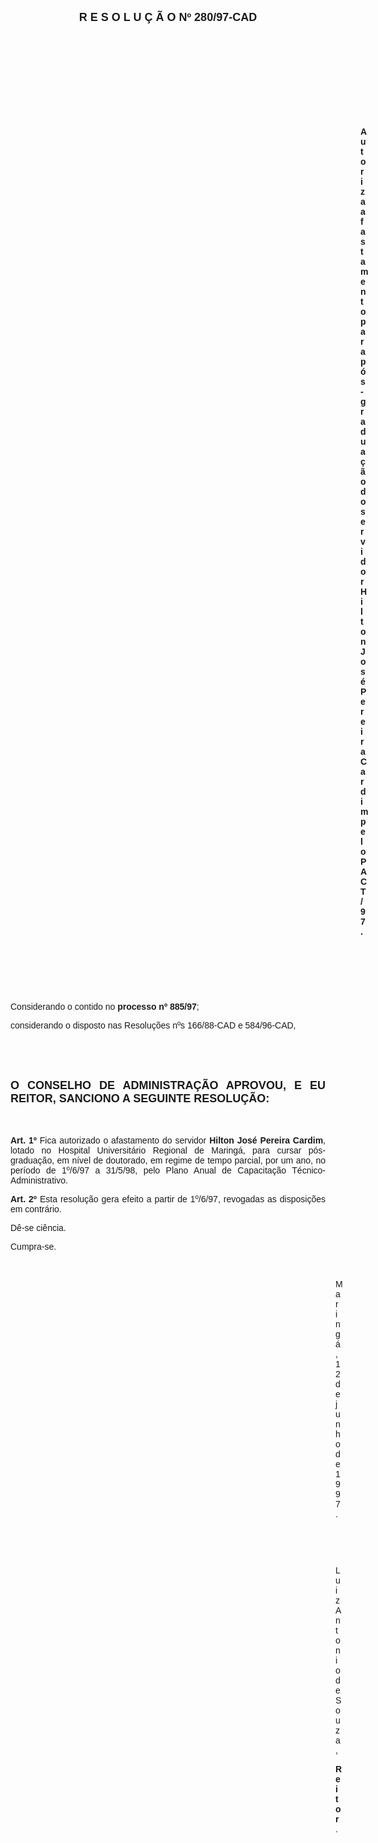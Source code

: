 <BODY>

<B><FONT FACE="Arial" SIZE=4><P ALIGN="CENTER">R E S O L U &Ccedil; &Atilde; O   Nº 280/97-CAD</P>
</B></FONT><FONT FACE="Arial">
<P>&nbsp;</P>
<P>&nbsp;</P>
<P>&nbsp;</P>
<P>&nbsp;</P>
<P>&nbsp;</P><DIR>
<DIR>
<DIR>
<DIR>
<DIR>
<DIR>
<DIR>
<DIR>
<DIR>
<DIR>
<DIR>
<DIR>
<DIR>
<DIR>

<B><P ALIGN="JUSTIFY">Autoriza afastamento para p&oacute;s-gradua&ccedil;&atilde;o do servidor Hilton Jos&eacute; Pereira Cardim pelo PACT/97.</P>
</B>
<P>&nbsp;</P>
<P>&nbsp;</P>
<P>&nbsp;</P></DIR>
</DIR>
</DIR>
</DIR>
</DIR>
</DIR>
</DIR>
</DIR>
</DIR>
</DIR>
</DIR>
</DIR>
</DIR>
</DIR>

<P ALIGN="JUSTIFY">&#9;&#9;Considerando o contido no <B>processo nº 885/97</B>;</P>
<P ALIGN="JUSTIFY">&#9;&#9;considerando o disposto nas Resolu&ccedil;&otilde;es nºs 166/88-CAD e 584/96-CAD,</P>
<P ALIGN="JUSTIFY"></P>
<P ALIGN="JUSTIFY">&nbsp;</P>
<P ALIGN="JUSTIFY">&nbsp;</P>
</FONT><B><FONT FACE="Arial" SIZE=4><P ALIGN="JUSTIFY">O CONSELHO DE ADMINISTRA&Ccedil;&Atilde;O APROVOU, E EU REITOR, SANCIONO A SEGUINTE RESOLU&Ccedil;&Atilde;O:</P>
</B></FONT><FONT FACE="Arial"><P ALIGN="JUSTIFY"></P>
<P ALIGN="JUSTIFY">&nbsp;</P>
<P ALIGN="JUSTIFY">&#9;&#9;<B>Art. 1º </B>Fica autorizado o afastamento do servidor <B>Hilton Jos&eacute; Pereira Cardim</B>, lotado no Hospital Universit&aacute;rio Regional de Maring&aacute;, para cursar p&oacute;s-gradua&ccedil;&atilde;o, em n&iacute;vel de doutorado, em regime de tempo parcial, por um ano, no per&iacute;odo de 1º/6/97 a 31/5/98, pelo Plano Anual de Capacita&ccedil;&atilde;o T&eacute;cnico-Administrativo.</P>
<P ALIGN="JUSTIFY">&#9;&#9;<B>Art. 2º</B> Esta resolu&ccedil;&atilde;o gera efeito a partir de 1º/6/97, revogadas as disposi&ccedil;&otilde;es em contr&aacute;rio.</P>
<P>&#9;&#9;D&ecirc;-se ci&ecirc;ncia.</P>
<P>&#9;&#9;Cumpra-se.</P>

<P>&nbsp;</P><DIR>
<DIR>
<DIR>
<DIR>
<DIR>
<DIR>
<DIR>
<DIR>
<DIR>
<DIR>
<DIR>
<DIR>
<DIR>

<P>Maring&aacute;, 12 de junho de 1997.</P>

<P>&nbsp;</P>
<P>&nbsp;</P>
<P>Luiz Antonio de Souza,</P>
<B><P>Reitor</B>.</P>

</FONT><FONT FACE="Arial" SIZE=2><P>&nbsp;</P>
<P>&nbsp;</P></DIR>
</DIR>
</DIR>
</DIR>
</DIR>
</DIR>
</DIR>
</DIR>
</DIR>
</DIR>
</DIR>
</DIR>
</DIR>
</FONT></BODY>
